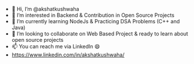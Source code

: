 - 👋 Hi, I’m @akshatkushwaha
- 👀 I’m interested in Backend & Contribution in Open Source Projects
- 🌱 I’m currently learning NodeJs & Practicing DSA Problems (C++ and Java)
- 💞️ I’m looking to collaborate on Web Based Project & ready to learn about open source projects
- 📫 You can reach me via LinkedIn 😄
- https://www.linkedin.com/in/akshatkushwaha/

<!---
akshatkushwaha/akshatkushwaha is a ✨ special ✨ repository because its `README.md` (this file) appears on your GitHub profile.
You can click the Preview link to take a look at your changes.
--->
